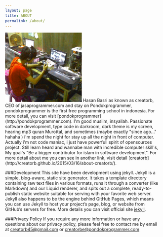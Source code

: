 ```yaml
---
layout: page 
title: ABOUT
permalink: /about/
---
```

<img class="about-pic" src="/img/me.jpg">
Hasan Basri as known as creatorb, CEO of jasaprogrammer.com and stay on Pondokprogrammer, pondokprogrammer is the first free programming school in indonesia. For more detail, you can visit [pondokprogrammer](http://pondokprogrammer.com). 
I'm good muslim, insyallah. Passionate software development, type code in darkroom, dark theme is my screen, hearing mp3 quran Murottal, and sometimes (maybe exactly "since ago..." hahaha ) i'm spend the night for stay up all the night in front of computer. Actually i'm not code maniac, i just have powerfull spirit of opensources project. Still learn heard and wannabe man with incredible computer skill's, My goal's "Be a bigger contributor for islam in software development". For more detail about me you can see in another link, visit detail [creatorb](http://creatorb.github.io/2015/03/16/about-creatorb/).

###Development
This site have been development using jekyll. Jekyll is a simple, blog-aware, static site generator. It takes a template directory containing raw text files in various formats, runs it through a converter (like Markdown) and our Liquid renderer, and spits out a complete, ready-to-publish static website suitable for serving with your favorite web server. Jekyll also happens to be the engine behind GitHub Pages, which means you can use Jekyll to host your project’s page, blog, or website from GitHub’s servers for free. More details you can visit official site [jekyll](http://jekyllrb.com/).

###Privacy Policy
If you require any more information or have any questions about our privacy policy, please feel free to contact me by email at creatorb45@gmail.com or creatorbe@pondokprogrammer.com 

